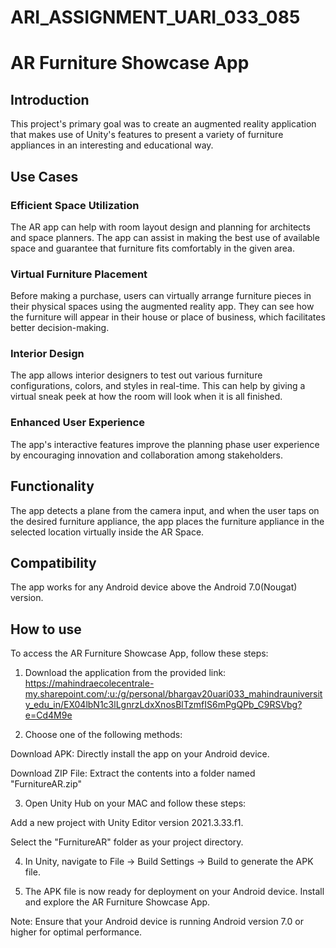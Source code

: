 # ARI_ASSIGNMENT_UARI_033_085

# AR Furniture Showcase App

## Introduction

This project's primary goal was to create an augmented reality application that makes use of Unity's features to present a variety of furniture appliances in an interesting and educational way. 

## Use Cases

### Efficient Space Utilization

The AR app can help with room layout design and planning for architects and space planners. The app can assist in making the best use of available space and guarantee that furniture fits comfortably in the given area. 

### Virtual Furniture Placement

Before making a purchase, users can virtually arrange furniture pieces in their physical spaces using the augmented reality app. They can see how the furniture will appear in their house or place of business, which facilitates better decision-making. 

### Interior Design

The app allows interior designers to test out various furniture configurations, colors, and styles in real-time. This can help by giving a 	virtual sneak peek at how the room will look when it is all finished. 

### Enhanced User Experience

The app's interactive features improve the planning phase user experience by encouraging innovation and collaboration among stakeholders. 

## Functionality

The app detects a plane from the camera input, and when the user taps on the desired furniture appliance, the app places the furniture appliance in the selected location virtually inside the AR Space.

## Compatibility

The app works for any Android device above the Android 7.0(Nougat) version. 

## How to use

To access the AR Furniture Showcase App, follow these steps:

1. Download the application from the provided link: https://mahindraecolecentrale-my.sharepoint.com/:u:/g/personal/bhargav20uari033_mahindrauniversity_edu_in/EX04lbN1c3lLgnrzLdxXnosBlTzmfIS6mPgQPb_C9RSVbg?e=Cd4M9e

2. Choose one of the following methods:

  Download APK: Directly install the app on your Android device.
  
  Download ZIP File: Extract the contents into a folder named "FurnitureAR.zip"
  
3. Open Unity Hub on your MAC and follow these steps:

  Add a new project with Unity Editor version 2021.3.33.f1.
  
  Select the "FurnitureAR" folder as your project directory.
  
4. In Unity, navigate to File -> Build Settings -> Build to generate the APK file.

5. The APK file is now ready for deployment on your Android device. Install and explore the AR Furniture Showcase App.

Note: Ensure that your Android device is running Android version 7.0 or higher for optimal performance.
